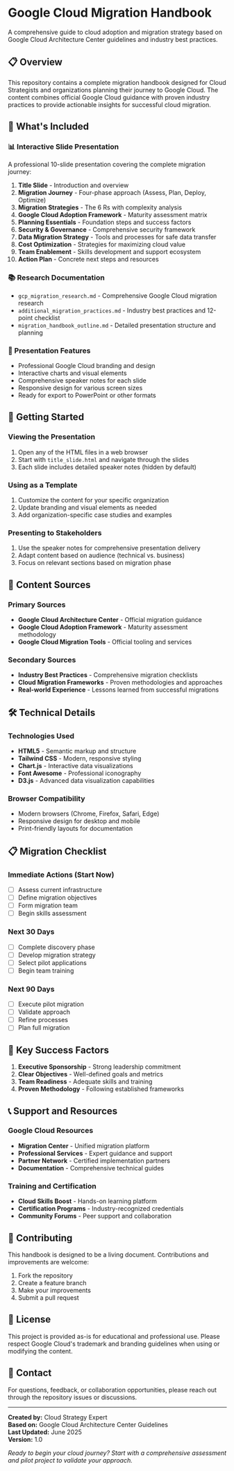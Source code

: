 # Google Cloud Migration Handbook

A comprehensive guide to cloud adoption and migration strategy based on Google Cloud Architecture Center guidelines and industry best practices.

## 📋 Overview

This repository contains a complete migration handbook designed for Cloud Strategists and organizations planning their journey to Google Cloud. The content combines official Google Cloud guidance with proven industry practices to provide actionable insights for successful cloud migration.

## 🎯 What's Included

### 📊 Interactive Slide Presentation
A professional 10-slide presentation covering the complete migration journey:

1. **Title Slide** - Introduction and overview
2. **Migration Journey** - Four-phase approach (Assess, Plan, Deploy, Optimize)
3. **Migration Strategies** - The 6 Rs with complexity analysis
4. **Google Cloud Adoption Framework** - Maturity assessment matrix
5. **Planning Essentials** - Foundation steps and success factors
6. **Security & Governance** - Comprehensive security framework
7. **Data Migration Strategy** - Tools and processes for safe data transfer
8. **Cost Optimization** - Strategies for maximizing cloud value
9. **Team Enablement** - Skills development and support ecosystem
10. **Action Plan** - Concrete next steps and resources

### 📚 Research Documentation
- `gcp_migration_research.md` - Comprehensive Google Cloud migration research
- `additional_migration_practices.md` - Industry best practices and 12-point checklist
- `migration_handbook_outline.md` - Detailed presentation structure and planning

### 🎨 Presentation Features
- Professional Google Cloud branding and design
- Interactive charts and visual elements
- Comprehensive speaker notes for each slide
- Responsive design for various screen sizes
- Ready for export to PowerPoint or other formats

## 🚀 Getting Started

### Viewing the Presentation
1. Open any of the HTML files in a web browser
2. Start with `title_slide.html` and navigate through the slides
3. Each slide includes detailed speaker notes (hidden by default)

### Using as a Template
1. Customize the content for your specific organization
2. Update branding and visual elements as needed
3. Add organization-specific case studies and examples

### Presenting to Stakeholders
1. Use the speaker notes for comprehensive presentation delivery
2. Adapt content based on audience (technical vs. business)
3. Focus on relevant sections based on migration phase

## 📖 Content Sources

### Primary Sources
- **Google Cloud Architecture Center** - Official migration guidance
- **Google Cloud Adoption Framework** - Maturity assessment methodology
- **Google Cloud Migration Tools** - Official tooling and services

### Secondary Sources
- **Industry Best Practices** - Comprehensive migration checklists
- **Cloud Migration Frameworks** - Proven methodologies and approaches
- **Real-world Experience** - Lessons learned from successful migrations

## 🛠 Technical Details

### Technologies Used
- **HTML5** - Semantic markup and structure
- **Tailwind CSS** - Modern, responsive styling
- **Chart.js** - Interactive data visualizations
- **Font Awesome** - Professional iconography
- **D3.js** - Advanced data visualization capabilities

### Browser Compatibility
- Modern browsers (Chrome, Firefox, Safari, Edge)
- Responsive design for desktop and mobile
- Print-friendly layouts for documentation

## 📋 Migration Checklist

### Immediate Actions (Start Now)
- [ ] Assess current infrastructure
- [ ] Define migration objectives
- [ ] Form migration team
- [ ] Begin skills assessment

### Next 30 Days
- [ ] Complete discovery phase
- [ ] Develop migration strategy
- [ ] Select pilot applications
- [ ] Begin team training

### Next 90 Days
- [ ] Execute pilot migration
- [ ] Validate approach
- [ ] Refine processes
- [ ] Plan full migration

## 🎯 Key Success Factors

1. **Executive Sponsorship** - Strong leadership commitment
2. **Clear Objectives** - Well-defined goals and metrics
3. **Team Readiness** - Adequate skills and training
4. **Proven Methodology** - Following established frameworks

## 📞 Support and Resources

### Google Cloud Resources
- **Migration Center** - Unified migration platform
- **Professional Services** - Expert guidance and support
- **Partner Network** - Certified implementation partners
- **Documentation** - Comprehensive technical guides

### Training and Certification
- **Cloud Skills Boost** - Hands-on learning platform
- **Certification Programs** - Industry-recognized credentials
- **Community Forums** - Peer support and collaboration

## 🤝 Contributing

This handbook is designed to be a living document. Contributions and improvements are welcome:

1. Fork the repository
2. Create a feature branch
3. Make your improvements
4. Submit a pull request

## 📄 License

This project is provided as-is for educational and professional use. Please respect Google Cloud's trademark and branding guidelines when using or modifying the content.

## 📧 Contact

For questions, feedback, or collaboration opportunities, please reach out through the repository issues or discussions.

---

**Created by:** Cloud Strategy Expert  
**Based on:** Google Cloud Architecture Center Guidelines  
**Last Updated:** June 2025  
**Version:** 1.0

*Ready to begin your cloud journey? Start with a comprehensive assessment and pilot project to validate your approach.*


